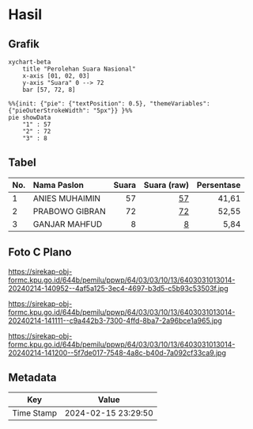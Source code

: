 # Hasil

## Grafik

```mermaid
xychart-beta
    title "Perolehan Suara Nasional"
    x-axis [01, 02, 03]
    y-axis "Suara" 0 --> 72
    bar [57, 72, 8]
```

```mermaid
%%{init: {"pie": {"textPosition": 0.5}, "themeVariables": {"pieOuterStrokeWidth": "5px"}} }%%
pie showData
    "1" : 57
    "2" : 72
    "3" : 8
```

## Tabel

| No. | Nama Paslon    | Suara | Suara (raw) | Persentase |
|:--- |:-------------- | -----:| -----------:| ----------:|
| 1   | ANIES MUHAIMIN | 57    | [57][p-1]   | 41,61      |
| 2   | PRABOWO GIBRAN | 72    | [72][p-2]   | 52,55      |
| 3   | GANJAR MAHFUD  | 8     | [8][p-3]    | 5,84       |


[p-1]: https://github.com/gigit-pemilu/pemilu-2024/blob/main/pilpres/hitung-suara/sub/64-kalimantan-timur/sub/03-berau/sub/03-sambaliung/sub/1013-sambaliung/sub/014-tps/sub/paslon-1.txt
[p-2]: https://github.com/gigit-pemilu/pemilu-2024/blob/main/pilpres/hitung-suara/sub/64-kalimantan-timur/sub/03-berau/sub/03-sambaliung/sub/1013-sambaliung/sub/014-tps/sub/paslon-2.txt
[p-3]: https://github.com/gigit-pemilu/pemilu-2024/blob/main/pilpres/hitung-suara/sub/64-kalimantan-timur/sub/03-berau/sub/03-sambaliung/sub/1013-sambaliung/sub/014-tps/sub/paslon-3.txt

## Foto C Plano

https://sirekap-obj-formc.kpu.go.id/644b/pemilu/ppwp/64/03/03/10/13/6403031013014-20240214-140952--4af5a125-3ec4-4697-b3d5-c5b93c53503f.jpg

https://sirekap-obj-formc.kpu.go.id/644b/pemilu/ppwp/64/03/03/10/13/6403031013014-20240214-141111--c9a442b3-7300-4ffd-8ba7-2a96bce1a965.jpg

https://sirekap-obj-formc.kpu.go.id/644b/pemilu/ppwp/64/03/03/10/13/6403031013014-20240214-141200--5f7de017-7548-4a8c-b40d-7a092cf33ca9.jpg


## Metadata

| Key        | Value               |
| ---------- | ------------------- |
| Time Stamp | 2024-02-15 23:29:50 |



